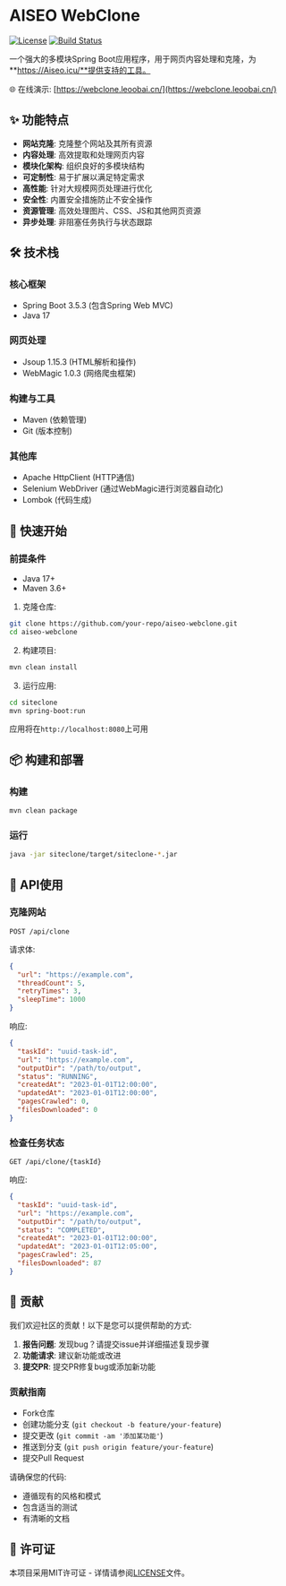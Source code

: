 # AISEO WebClone

[![License](https://img.shields.io/badge/license-MIT-blue.svg)](LICENSE)
[![Build Status](https://github.com/your-repo/aiseo-webclone/actions/workflows/build.yml/badge.svg)](https://github.com/your-repo/aiseo-webclone/actions)

一个强大的多模块Spring Boot应用程序，用于网页内容处理和克隆，为**https://Aiseo.icu/**提供支持的工具。

🌐 在线演示: [https://webclone.leoobai.cn/](https://webclone.leoobai.cn/)

## ✨ 功能特点

- **网站克隆**: 克隆整个网站及其所有资源
- **内容处理**: 高效提取和处理网页内容
- **模块化架构**: 组织良好的多模块结构
- **可定制性**: 易于扩展以满足特定需求
- **高性能**: 针对大规模网页处理进行优化
- **安全性**: 内置安全措施防止不安全操作
- **资源管理**: 高效处理图片、CSS、JS和其他网页资源
- **异步处理**: 非阻塞任务执行与状态跟踪

## 🛠 技术栈

### 核心框架
- Spring Boot 3.5.3 (包含Spring Web MVC)
- Java 17

### 网页处理
- Jsoup 1.15.3 (HTML解析和操作)
- WebMagic 1.0.3 (网络爬虫框架)

### 构建与工具
- Maven (依赖管理)
- Git (版本控制)

### 其他库
- Apache HttpClient (HTTP通信)
- Selenium WebDriver (通过WebMagic进行浏览器自动化)
- Lombok (代码生成)

## 🚀 快速开始

### 前提条件
- Java 17+
- Maven 3.6+

1. 克隆仓库:
```bash
git clone https://github.com/your-repo/aiseo-webclone.git
cd aiseo-webclone
```

2. 构建项目:
```bash
mvn clean install
```

3. 运行应用:
```bash
cd siteclone
mvn spring-boot:run
```

应用将在`http://localhost:8080`上可用

## 📦 构建和部署

### 构建
```bash
mvn clean package
```

### 运行
```bash
java -jar siteclone/target/siteclone-*.jar
```

## 🔧 API使用

### 克隆网站
```
POST /api/clone
```

请求体:
```json
{
  "url": "https://example.com",
  "threadCount": 5,
  "retryTimes": 3,
  "sleepTime": 1000
}
```

响应:
```json
{
  "taskId": "uuid-task-id",
  "url": "https://example.com",
  "outputDir": "/path/to/output",
  "status": "RUNNING",
  "createdAt": "2023-01-01T12:00:00",
  "updatedAt": "2023-01-01T12:00:00",
  "pagesCrawled": 0,
  "filesDownloaded": 0
}
```

### 检查任务状态
```
GET /api/clone/{taskId}
```

响应:
```json
{
  "taskId": "uuid-task-id",
  "url": "https://example.com",
  "outputDir": "/path/to/output",
  "status": "COMPLETED",
  "createdAt": "2023-01-01T12:00:00",
  "updatedAt": "2023-01-01T12:05:00",
  "pagesCrawled": 25,
  "filesDownloaded": 87
}
```

## 🤝 贡献

我们欢迎社区的贡献！以下是您可以提供帮助的方式:

1. **报告问题**: 发现bug？请提交issue并详细描述复现步骤
2. **功能请求**: 建议新功能或改进
3. **提交PR**: 提交PR修复bug或添加新功能

### 贡献指南
- Fork仓库
- 创建功能分支 (`git checkout -b feature/your-feature`)
- 提交更改 (`git commit -am '添加某功能'`)
- 推送到分支 (`git push origin feature/your-feature`)
- 提交Pull Request

请确保您的代码:
- 遵循现有的风格和模式
- 包含适当的测试
- 有清晰的文档

## 📜 许可证

本项目采用MIT许可证 - 详情请参阅[LICENSE](LICENSE)文件。